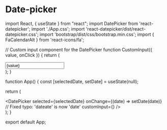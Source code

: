 # Date-picker
import React, { useState } from "react";
import DatePicker from 'react-datepicker';
import './App.css';
import 'react-datepicker/dist/react-datepicker.css';
import 'bootstrap/dist/css/bootstrap.min.css';
import { FaCalendarAlt } from 'react-icons/fa';

// Custom input component for the DatePicker
function CustomInput({ value, onClick }) {
  return (
    <div className="input-group">
      <input type="text" className="form-control" value={value} onClick={onClick} readOnly />
      <div className="input-group-append">
        <span className="input-group-text">
          <FaCalendarAlt />
        </span>
      </div>
    </div>
  );
}

function App() {
  const [selectedDate, setDate] = useState(null);

  return (
    <div className="App">
      <DatePicker 
        selected={selectedDate} 
        onChange={(date) => setDate(date)}  // Fixed typo: 'dateate' is now 'date'
        customInput={<CustomInput />} 
      />
    </div>
  );
}

export default App;
